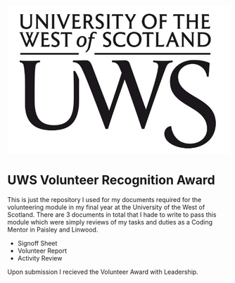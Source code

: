 
<img src='images/logo.png' />

# UWS Volunteer Recognition Award

This is just the repository I used for my documents required for the volunteering module in my final year at the University of the West of Scotland. There are 3 documents in total that I hade to write to pass this module which were simply reviews of my tasks and duties as a Coding Mentor in Paisley and Linwood.

* Signoff Sheet
* Volunteer Report
* Activity Review

Upon submission I recieved the Volunteer Award with Leadership.
